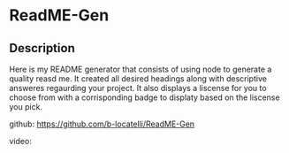 # ReadME-Gen

## Description
Here is my 
README generator that consists of using node to generate a quality reasd me. It created all desired headings along with descriptive answeres regaurding your project. It also displays a liscense for you to choose from with a corrisponding badge to displaty based on the liscense you pick. 

github: https://github.com/b-locatelli/ReadME-Gen 
 
video: 